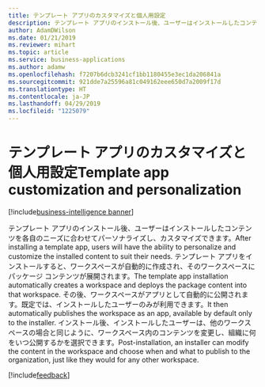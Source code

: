 ```yaml
---
title: テンプレート アプリのカスタマイズと個人用設定
description: テンプレート アプリのインストール後、ユーザーはインストールしたコンテンツを各自のニーズに合わせてパーソナライズし、カスタマイズできます。
author: AdamDWilson
ms.date: 01/21/2019
ms.reviewer: mihart
ms.topic: article
ms.service: business-applications
ms.author: adamw
ms.openlocfilehash: f7207b6dcb3241cf1bb1180455e3ec1da206841a
ms.sourcegitcommit: 921dde7a25596a81c049162eee650d7a2009f17d
ms.translationtype: HT
ms.contentlocale: ja-JP
ms.lasthandoff: 04/29/2019
ms.locfileid: "1225079"
---
```

# <a name="template-app-customization-and-personalization"></a><span data-ttu-id="1d1b5-103">テンプレート アプリのカスタマイズと個人用設定</span><span class="sxs-lookup"><span data-stu-id="1d1b5-103">Template app customization and personalization</span></span>

[!include[business-intelligence banner](../../includes/business-intelligence.md)]

<span data-ttu-id="1d1b5-104">テンプレート アプリのインストール後、ユーザーはインストールしたコンテンツを各自のニーズに合わせてパーソナライズし、カスタマイズできます。</span><span class="sxs-lookup"><span data-stu-id="1d1b5-104">After installing a template app, users will have the ability to personalize and customize the installed content to suit their needs.</span></span> <span data-ttu-id="1d1b5-105">テンプレート アプリをインストールすると、ワークスペースが自動的に作成され、そのワークスペースにパッケージ コンテンツが展開されます。</span><span class="sxs-lookup"><span data-stu-id="1d1b5-105">The template app installation automatically creates a workspace and deploys the package content into that workspace.</span></span> <span data-ttu-id="1d1b5-106">その後、ワークスペースがアプリとして自動的に公開されます。既定では、インストールしたユーザーのみが利用できます。</span><span class="sxs-lookup"><span data-stu-id="1d1b5-106">It then automatically publishes the workspace as an app, available by default only to the installer.</span></span> <span data-ttu-id="1d1b5-107">インストール後、インストールしたユーザーは、他のワークスペースの場合と同じように、ワークスペース内のコンテンツを変更し、組織に何をいつ公開するかを選択できます。</span><span class="sxs-lookup"><span data-stu-id="1d1b5-107">Post-installation, an installer can modify the content in the workspace and choose when and what to publish to the organization, just like they would for any other workspace.</span></span>

[!include[feedback](../includes/service-feedback.md)]
